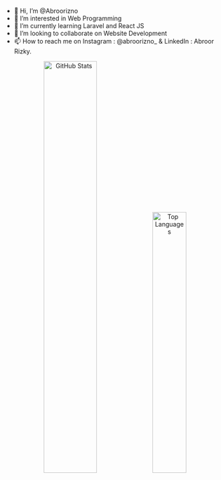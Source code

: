 - 👋 Hi, I’m @Abroorizno
- 👀 I’m interested in Web Programming
- 🌱 I’m currently learning Laravel and React JS
- 💞️ I’m looking to collaborate on Website Development
- 📫 How to reach me on Instagram : @abroorizno_ & LinkedIn : Abroor Rizky.


<div align="center">
  <img src="https://github-readme-stats.vercel.app/api?username=Abroorizno&show_icons=true&theme=radical&count_private=true" width="49%" alt="GitHub Stats"/>
  <img src="https://github-readme-stats.vercel.app/api/top-langs/?username=Abroorizno&layout=compact&theme=radical" width="39%" alt="Top Languages"/>
</div>

<!---
Abroorizno/Abroorizno is a ✨ special ✨ repository because its `README.md` (this file) appears on your GitHub profile.
You can click the Preview link to take a look at your changes.
--->
